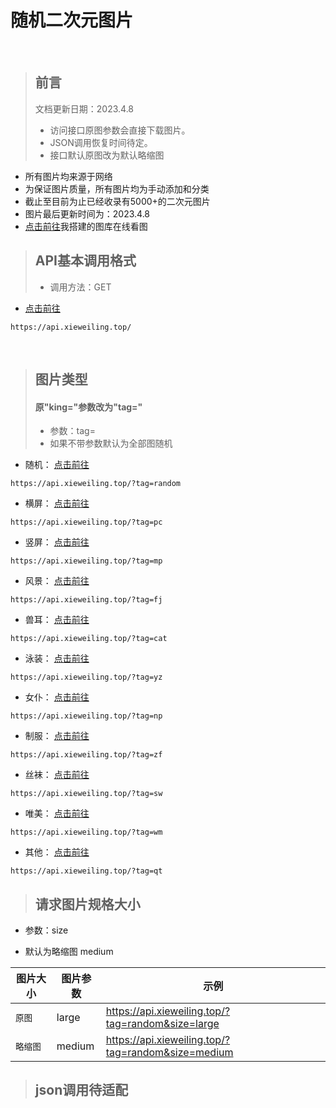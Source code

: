 # 随机二次元图片
<br>

>## 前言
> 文档更新日期：2023.4.8
>- 访问接口原图参数会直接下载图片。
>- JSON调用恢复时间待定。
>- 接口默认原图改为默认略缩图

- 所有图片均来源于网络
- 为保证图片质量，所有图片均为手动添加和分类
- 截止至目前为止已经收录有5000+的二次元图片
- 图片最后更新时间为：2023.4.8
- [点击前往](https://tuku.xieweiling.top/)我搭建的图库在线看图

>## API基本调用格式
>- 调用方法：GET

- [点击前往](https://api.xieweiling.top/) 

```HTTPS
https://api.xieweiling.top/
```
<br>

>## 图片类型
>#### 原"king="参数改为"tag="
>- 参数：tag=
>- 如果不带参数默认为全部图随机

- 随机： [点击前往](https://api.xieweiling.top/?tag=random) 

```HTTPS
https://api.xieweiling.top/?tag=random
```
<!--
- 最新： [点击前往](https://api.xieweiling.top/?tag=zx) 

```HTTPS
https://api.xieweiling.top/?tag=zx
```-->
- 横屏： [点击前往](https://api.xieweiling.top/?tag=pc) 

```HTTPS
https://api.xieweiling.top/?tag=pc
```
- 竖屏： [点击前往](https://api.xieweiling.top/?tag=mp)

```HTTPS
https://api.xieweiling.top/?tag=mp
```
- 风景： [点击前往](https://api.xieweiling.top/?tag=fj)

```HTTPS
https://api.xieweiling.top/?tag=fj
```
- 兽耳： [点击前往](https://api.xieweiling.top/?tag=cat) 

```HTTPS
https://api.xieweiling.top/?tag=cat
```
- 泳装： [点击前往](https://api.xieweiling.top/?tag=yz) 

```HTTPS
https://api.xieweiling.top/?tag=yz
```
- 女仆： [点击前往](https://api.xieweiling.top/?tag=np) 

```HTTPS
https://api.xieweiling.top/?tag=np
```
- 制服： [点击前往](https://api.xieweiling.top/?tag=zf) 

```HTTPS
https://api.xieweiling.top/?tag=zf
```
- 丝袜： [点击前往](https://api.xieweiling.top/?tag=sw) 

```HTTPS
https://api.xieweiling.top/?tag=sw
```
- 唯美： [点击前往](https://api.xieweiling.top/?tag=wm) 

```HTTPS
https://api.xieweiling.top/?tag=wm
```
- 其他： [点击前往](https://api.xieweiling.top/?tag=qt) 

```HTTPS
https://api.xieweiling.top/?tag=qt
```

>## 请求图片规格大小

- 参数：size

- 默认为略缩图 medium

<table>
<thead>
<tr>
<th>图片大小</th>
<th>图片参数</th>
<th>示例</th>
</tr>
</thead>
<tbody><tr>
<td><code>原图</code></td>
<td>large</td>
<td><a href="https://api.xieweiling.top/?tag=random&size=large" target="_blank">https://api.xieweiling.top/?tag=random&size=large</a></td>
</tr>
<tr>
<td><code>略缩图</code></td>
<td>medium</td>
<td><a href="https://api.xieweiling.top/?tag=random&size=medium" target="_blank">https://api.xieweiling.top/?tag=random&size=medium</a></td>
</tr>
</tbody></table>

>## json调用待适配


<!--

>## JSON基础调用格式
>- type=json

- 示例： [点击前往](https://api.xieweiling.top/?tag=random&type=json) 
```HTTPS
https://api.xieweiling.top/?tag=random&type=json
```

- 返回格式:

```{"pic":"https:\/\/tva1.sinaimg.cn\/large\/008eUSAtgy1h3we4nb9sdj33vw230kjm.jpg"}```

>## JSON进阶格式
>- type=json1—10  

- 返回1到10张图（最高为10超出自动返图）

- 示例： [点击前往](https://api.xieweiling.top/?tag=random&type=json5) 
```HTTPS
https://api.xieweiling.top/?tag=random&type=json5
```
- 返回格式：
```
{
    "pic": [
        "https:\/\/tva1.sinaimg.cn\/large\/008eUSAtgy1h5fneir0akj31yv3hzkjm.jpg",
        "https:\/\/tva1.sinaimg.cn\/large\/008eUSAtgy1h5flerlmv5j317c22kb29.jpg",
        "https:\/\/tva1.sinaimg.cn\/large\/008eUSAtgy1h5fhespzdlj33jy4yo1l2.jpg",
        "https:\/\/tva1.sinaimg.cn\/large\/008eUSAtgy1h5fdriqh8gj31y00vihb6.jpg",
        "https:\/\/tva1.sinaimg.cn\/large\/008eUSAtgy1h5fkta1lfqj31c31y3ha6.jpg"
    ]
}
```
-->
